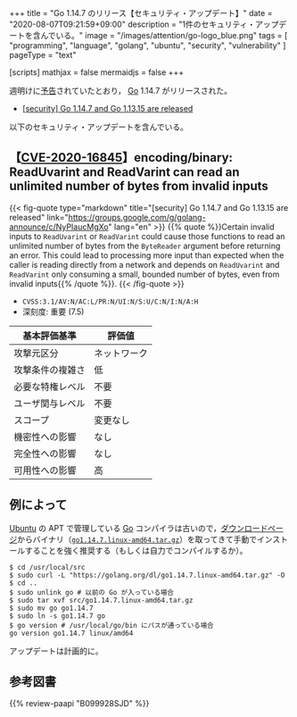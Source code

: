 +++
title = "Go 1.14.7 のリリース【セキュリティ・アップデート】"
date =  "2020-08-07T09:21:59+09:00"
description = "1件のセキュリティ・アップデートを含んでいる。"
image = "/images/attention/go-logo_blue.png"
tags  = [ "programming", "language", "golang", "ubuntu", "security", "vulnerability" ]
pageType = "text"

[scripts]
  mathjax = false
  mermaidjs = false
+++

週明けに[予告](https://groups.google.com/g/golang-announce/c/_ulYYcIWg3Q "[security] Go 1.14.7 and Go 1.13.15 pre-announcement")されていたとおり， [Go] 1.14.7 がリリースされた。

- [[security] Go 1.14.7 and Go 1.13.15 are released](https://groups.google.com/g/golang-announce/c/NyPIaucMgXo)

以下のセキュリティ・アップデートを含んでいる。

## 【[CVE-2020-16845]】encoding/binary: ReadUvarint and ReadVarint can read an unlimited number of bytes from invalid inputs

{{< fig-quote type="markdown" title="[security] Go 1.14.7 and Go 1.13.15 are released" link="https://groups.google.com/g/golang-announce/c/NyPIaucMgXo" lang="en" >}}
{{% quote %}}Certain invalid inputs to `ReadUvarint` or `ReadVarint` could cause those functions to read an unlimited number of bytes from the `ByteReader` argument before returning an error. This could lead to processing more input than expected when the caller is reading directly from a network and depends on `ReadUvarint` and `ReadVarint` only consuming a small, bounded number of bytes, even from invalid inputs{{% /quote %}}.
{{< /fig-quote >}}

- `CVSS:3.1/AV:N/AC:L/PR:N/UI:N/S:U/C:N/I:N/A:H`
- 深刻度: 重要 (7.5)

| 基本評価基準     | 評価値       |
| ---------------- | ------------ |
| 攻撃元区分       | ネットワーク |
| 攻撃条件の複雑さ | 低           |
| 必要な特権レベル | 不要         |
| ユーザ関与レベル | 不要         |
| スコープ         | 変更なし     |
| 機密性への影響   | なし         |
| 完全性への影響   | なし         |
| 可用性への影響   | 高           |

## 例によって

[Ubuntu] の APT で管理している [Go] コンパイラは古いので，[ダウンロードページ](https://golang.org/dl/ "Downloads - The Go Programming Language")からバイナリ（[`go1.14.7.linux-amd64.tar.gz`](https://golang.org/dl/go1.14.7.linux-amd64.tar.gz)）を取ってきて手動でインストールすることを強く推奨する（もしくは自力でコンパイルするか）。

```text
$ cd /usr/local/src
$ sudo curl -L "https://golang.org/dl/go1.14.7.linux-amd64.tar.gz" -O
$ cd ..
$ sudo unlink go # 以前の Go が入っている場合
$ sudo tar xvf src/go1.14.7.linux-amd64.tar.gz
$ sudo mv go go1.14.7
$ sudo ln -s go1.14.7 go
$ go version # /usr/local/go/bin にパスが通っている場合
go version go1.14.7 linux/amd64
```

アップデートは計画的に。

[Go]: https://golang.org/ "The Go Programming Language"
[CVE-2020-16845]: https://nvd.nist.gov/vuln/detail/CVE-2020-16845
[Ubuntu]: https://www.ubuntu.com/ "The leading operating system for PCs, IoT devices, servers and the cloud | Ubuntu"

## 参考図書

{{% review-paapi "B099928SJD" %}} <!-- プログラミング言語Go -->
